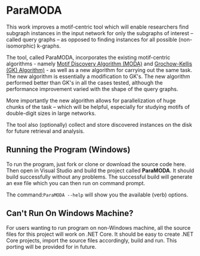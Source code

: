 # ParaMODA

This work improves a motif-centric tool which will enable researchers find subgraph instances in the input network for only the subgraphs of interest – called query graphs – as opposed to finding instances for all possible (non-isomorphic) k-graphs. 

The tool, called ParaMODA, incorporates the existing motif-centric algorithms - namely [Motif Discovery Algorithm (MODA)](http://www.ncbi.nlm.nih.gov/pubmed/20154426) and [Grochow-Kellis (GK) Algorithm)](http://compbio.mit.edu/publications/C04_Grochow_RECOMB_07.pdf) - as well as a new algorithm for carrying out the same task. The new algorithm is essentially a modification to GK's. The new algorithm performed better than GK's in all the cases tested, although the performance improvement varied with the shape of the query graphs.

More importantly the new algorithm allows for parallelization of huge chunks of the task – which will be helpful, especially for studying motifs of double-digit sizes in large networks.

The tool also (optionally) collect and store discovered instances on the disk for future retrieval and analysis.

## Running the Program (Windows)
To run the program, just fork or clone or download the source code here. Then open in Visual Studio and build the project called **ParaMODA**. It should build successfully without any problems. The successful build will generate an exe file which you can then run on command prompt.

The command:`ParaMODA --help` will show you the available (verb) options.

## Can't Run On Windows Machine?
For users wanting to run program on non-Windows machine, all the source files for this project will work on .NET Core. It should be easy to create .NET Core projects, import the source files accordingly, build and run. This porting will be provided for in future.
